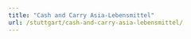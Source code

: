 ```yaml
---
title: "Cash and Carry Asia-Lebensmittel"
url: /stuttgart/cash-and-carry-asia-lebensmittel/
---
```

